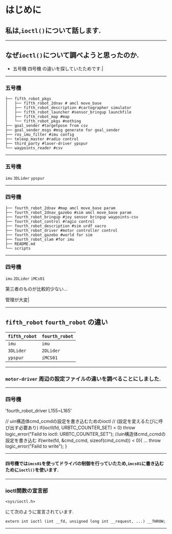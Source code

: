 # はじめに

## 私は,`ioctl()`について話します.

---

## なぜ`ioctl()`について調べようと思ったのか.


- 五号機 四号機 の違いを探していたためです.|

---

### 五号機

    ├── fifth_robot_pkgs
    │   ├── fifth_robot_2dnav # amcl move_base
    │   ├── fifth_robot_description #cartographer simulator
    │   ├── fifth_robot_launcher #sensor_bringup launchfile
    │   ├── fifth_robot_map #map
    │   └── fifth_robot_pkgs #nothing
    ├── goal_sender #targetpose from csv
    ├── goal_sender_msgs #msg generate for goal_sender
    ├── ros_imu_filter #imu config
    ├── teleop_master #radio control
    ├── third_party #laser-driver ypspur
    └── waypoints_reader #csv

---

### 五号機

`imu`
`3DLider`
`ypspur`

---

### 四号機

    ├── fourth_robot_2dnav #map amcl move_base param
    ├── fourth_robot_2dnav_gazebo #sim amcl move_base param
    ├── fourth_robot_bringup #joy sensor bringup waypoints-csv
    ├── fourth_robot_control #ragio control
    ├── fourth_robot_description #sim urdf xacro
    ├── fourth_robot_driver #motor controller control
    ├── fourth_robot_gazebo #world for sim
    ├── fourth_robot_slam #for imu
    ├── README.md
    └── scripts
    
---

### 四号機

`imu`
`2DLider`
`iMCs01`

第三者のものが比較的少ない...

 管理が大変|

---

## `fifth_robot` `fourth_robot` の違い

|`fifth_robot`|`fourth_robot`|
---|---
|`imu`|`imu`|
|`3DLider`|`2DLider`|
|`ypspur`|`iMCS01`|

---

### `motor-driver` 周辺の設定ファイルの違いを調べることにしました.

---

### 四号機

'fourth_robot_driver L155~L165'

  // uin構造体cmd_ccmdの設定を書き込むためのioctl
  // (設定を変えるたびに呼び出す必要あり)
  if(ioctl(fd, URBTC_COUNTER_SET) < 0)
    throw logic_error("Faild to ioctl: URBTC_COUNTER_SET");
  //uin構造体cmd_ccmdの設定を書き込む
  if(write(fd, &cmd_ccmd, sizeof(cmd_ccmd)) < 0){
    ...
    throw logic_error("Faild to write");
  }

---

#### 四号機では`imcs01`を使ってドライバの制御を行っていたため,`imcs01`に書き込むために`ioctl()`を使います.

---

### ioctl関数の宣言部

`<sys/ioctl.h>`

にて次のように宣言されています.

`extern int ioctl (int __fd, unsigned long int __request, ...) __THROW;`

---
